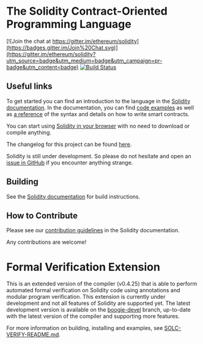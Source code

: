 # The Solidity Contract-Oriented Programming Language
[![Join the chat at https://gitter.im/ethereum/solidity](https://badges.gitter.im/Join%20Chat.svg)](https://gitter.im/ethereum/solidity?utm_source=badge&utm_medium=badge&utm_campaign=pr-badge&utm_content=badge) [![Build Status](https://travis-ci.org/ethereum/solidity.svg?branch=develop)](https://travis-ci.org/ethereum/solidity)

## Useful links
To get started you can find an introduction to the language in the [Solidity documentation](https://solidity.readthedocs.org). In the documentation, you can find [code examples](https://solidity.readthedocs.io/en/latest/solidity-by-example.html) as well as [a reference](https://solidity.readthedocs.io/en/latest/solidity-in-depth.html) of the syntax and details on how to write smart contracts.

You can start using [Solidity in your browser](http://remix.ethereum.org) with no need to download or compile anything.

The changelog for this project can be found [here](https://github.com/ethereum/solidity/blob/develop/Changelog.md).

Solidity is still under development. So please do not hesitate and open an [issue in GitHub](https://github.com/ethereum/solidity/issues) if you encounter anything strange.

## Building
See the [Solidity documentation](https://solidity.readthedocs.io/en/latest/installing-solidity.html#building-from-source) for build instructions.

## How to Contribute
Please see our [contribution guidelines](https://solidity.readthedocs.io/en/latest/contributing.html) in the Solidity documentation.

Any contributions are welcome!

# Formal Verification Extension

This is an extended version of the compiler (v0.4.25) that is able to perform automated formal verification on Solidity code using annotations and modular program verification. This extension is currently under development and not all features of Solidity are supported yet. The latest development version is available on the [boogie-devel](https://github.com/SRI-CSL/solidity/tree/boogie-devel/) branch, up-to-date with the latest version of the compiler and supporting more features.

For more information on building, installing and examples, see [SOLC-VERIFY-README.md](SOLC-VERIFY-README.md).
